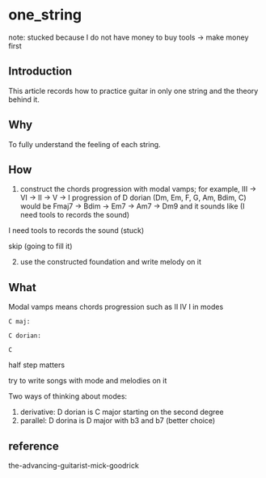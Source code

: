 # one_string

note: stucked because I do not have money to buy tools -> make money first

## Introduction

This article records how to practice guitar in only one string and the theory behind it.

## Why

To fully understand the feeling of each string.

## How

1. construct the chords progression with modal vamps; for example, III -> VI -> II -> V -> I progression of D dorian (Dm, Em, F, G, Am, Bdim, C) would be Fmaj7 -> Bdim -> Em7 -> Am7 -> Dm9 and it sounds like (I need tools to records the sound)

I need tools to records the sound (stuck)

skip (going to fill it)

2. use the constructed foundation and write melody on it

## What

Modal vamps means chords progression such as II IV I in modes

```test
C maj:

C dorian:

C 
```

half step matters

try to write songs with mode and melodies on it

Two ways of thinking about modes:

1. derivative: D dorian is C major starting on the second degree
2. parallel: D dorina is D major with b3 and b7 (better choice)

## reference

the-advancing-guitarist-mick-goodrick
